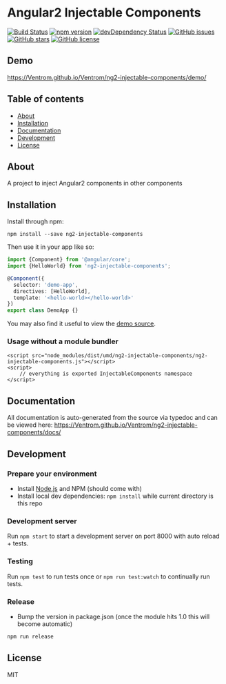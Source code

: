 # Angular2 Injectable Components
[![Build Status](https://travis-ci.org/Ventrom/Ventrom/ng2-injectable-components.svg?branch=master)](https://travis-ci.org/Ventrom/Ventrom/ng2-injectable-components)
[![npm version](https://badge.fury.io/js/ng2-injectable-components.svg)](http://badge.fury.io/js/ng2-injectable-components)
[![devDependency Status](https://david-dm.org/Ventrom/Ventrom/ng2-injectable-components/dev-status.svg)](https://david-dm.org/Ventrom/Ventrom/ng2-injectable-components#info=devDependencies)
[![GitHub issues](https://img.shields.io/github/issues/Ventrom/Ventrom/ng2-injectable-components.svg)](https://github.com/Ventrom/Ventrom/ng2-injectable-components/issues)
[![GitHub stars](https://img.shields.io/github/stars/Ventrom/Ventrom/ng2-injectable-components.svg)](https://github.com/Ventrom/Ventrom/ng2-injectable-components/stargazers)
[![GitHub license](https://img.shields.io/badge/license-MIT-blue.svg)](https://raw.githubusercontent.com/Ventrom/Ventrom/ng2-injectable-components/master/LICENSE)

## Demo
https://Ventrom.github.io/Ventrom/ng2-injectable-components/demo/

## Table of contents

- [About](#about)
- [Installation](#installation)
- [Documentation](#documentation)
- [Development](#development)
- [License](#licence)

## About

A project to inject Angular2 components in other components

## Installation

Install through npm:
```
npm install --save ng2-injectable-components
```

Then use it in your app like so:

```typescript
import {Component} from '@angular/core';
import {HelloWorld} from 'ng2-injectable-components';

@Component({
  selector: 'demo-app',
  directives: [HelloWorld],
  template: '<hello-world></hello-world>'
})
export class DemoApp {}
```

You may also find it useful to view the [demo source](https://github.com/Ventrom/Ventrom/ng2-injectable-components/blob/master/demo/demo.ts).

### Usage without a module bundler
```
<script src="node_modules/dist/umd/ng2-injectable-components/ng2-injectable-components.js"></script>
<script>
    // everything is exported InjectableComponents namespace
</script>
```

## Documentation
All documentation is auto-generated from the source via typedoc and can be viewed here:
https://Ventrom.github.io/Ventrom/ng2-injectable-components/docs/

## Development

### Prepare your environment
* Install [Node.js](http://nodejs.org/) and NPM (should come with)
* Install local dev dependencies: `npm install` while current directory is this repo

### Development server
Run `npm start` to start a development server on port 8000 with auto reload + tests.

### Testing
Run `npm test` to run tests once or `npm run test:watch` to continually run tests.

### Release
* Bump the version in package.json (once the module hits 1.0 this will become automatic)
```bash
npm run release
```

## License

MIT
